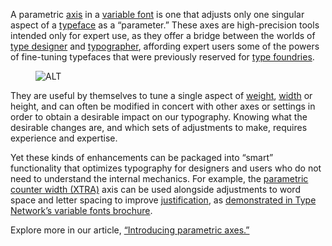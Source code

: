 
A parametric [axis](/glossary/axis_in_variable_fonts) in a [variable font](/glossary/variable_fonts) is one that adjusts only one singular aspect of a [typeface](/glossary/typeface) as a “parameter.” These axes are high-precision tools intended only for expert use, as they offer a bridge between the worlds of [type designer](/glossary/type_designer) and [typographer](/glossary/typographer), affording expert users some of the powers of fine-tuning typefaces that were previously reserved for [type foundries](/glossary/type_foundry).

<figure>

![ALT](images/thumbnail.svg)

</figure>

They are useful by themselves to tune a single aspect of [weight](/glossary/weight), [width](/glossary/width) or height, and can often be modified in concert with other axes or settings in order to obtain a desirable impact on our typography. Knowing what the desirable changes are, and which sets of adjustments to make, requires experience and expertise.

Yet these kinds of enhancements can be packaged into “smart” functionality that optimizes typography for designers and users who do not need to understand the internal mechanics. For example, the [parametric counter width (XTRA)](/glossary/xtra_axis) axis can be used alongside adjustments to word space and letter spacing to improve [justification](/glossary/alignment_justification), as [demonstrated in Type Network’s variable fonts brochure](https://variablefonts.typenetwork.com/topics/spacing/variations).

Explore more in our article, [“Introducing parametric axes.”](/lesson/introducing_parametric_axes)
